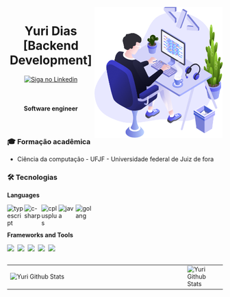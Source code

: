 <img align="right" src="https://github.com/diasYuri/diasYuri/blob/main/img/user.png?raw=true" width="300"/>

<h1 align="center">Yuri Dias [Backend Development]</h1>

<p align="center">
 <a href="https://www.linkedin.com/in/yuri-dias/">
    <img alt="Siga no Linkedin" src="https://img.shields.io/badge/-LinkedIn-blue?style=flat-square&logo=Linkedin&logoColor=white&link=https://www.linkedin.com/in/gelzieny-r-martins-180551106/">
  </a>
</p>
<br>

<h4 align="center"> 
	Software engineer
</h4>
<br>

### :mortar_board: Formação acadêmica

- Ciência da computação - UFJF - Universidade federal de Juiz de fora

### 🛠 Tecnologias

**Languages**

<p align="left">
  <!-- TYPESCRIPT Icon -->
  <img align="left" alt="typescript" width="40px" src="https://upload.wikimedia.org/wikipedia/commons/thumb/4/4c/Typescript_logo_2020.svg/1200px-Typescript_logo_2020.svg.png"/>&nbsp;
  <!-- C# Icon -->
  <img align="left" alt="c-sharp" width="40px" src="https://seeklogo.com/images/C/c-sharp-c-logo-02F17714BA-seeklogo.com.png"/>&nbsp;
  <!-- C++ Icon -->
  <img align="left" alt="cplusplus" width="40px" src="https://raw.githubusercontent.com/isocpp/logos/master/cpp_logo.png"/>&nbsp;
  <!-- JAVA Icon -->
  <img align="left" alt="java" width="40px" src="https://www.celsonunes.com.br/wp-content/uploads/2018/05/java-logo.png"/>&nbsp;
  <!-- GO Icon -->
  <img align="left" alt="golang" width="40px" src="https://user-images.githubusercontent.com/727262/40395108-6bcc327a-5e1e-11e8-9f76-3917983b8563.png"/>&nbsp;
  
</p>
</br>

**Frameworks and Tools**

<p align="left">
  <!-- Node Icon -->
  <img width="40px" src="https://image.pngaaa.com/668/4547668-small.png">&nbsp;
  <!-- ASP.NET CORE Icon -->
  <img width="40px" src="https://upload.wikimedia.org/wikipedia/commons/thumb/e/ee/.NET_Core_Logo.svg/1200px-.NET_Core_Logo.svg.png">&nbsp;
  <!-- Spring Boot Icon -->
  <img width="40px" src="https://user-images.githubusercontent.com/33158051/103466606-760a4000-4d14-11eb-9941-2f3d00371471.png">&nbsp;
  <!-- Docker Icon -->
  <img width="40px" src="https://www.docker.com/sites/default/files/d8/2019-07/vertical-logo-monochromatic.png">&nbsp;
  <!-- Git Icon -->
  <img width="40px" src="https://img1.gratispng.com/20180824/gwx/kisspng-computer-icons-pro-git-portable-network-graphics-i-git-book-pro-git-app-app-5b80546bc0a4c5.2332101615351368757891.jpg">&nbsp;
  
</p>

<p align="center">
<table align='left'>
  <row>
    <td>
     <!-- Card -->
      <img align="left" width="400px" alt="Yuri Github Stats" src="https://github-readme-stats.vercel.app/api?username=diasYuri&show_icons=true&hide_border=true&count_private=true&hide=prs,contribs&theme=radical" />
    </td>
    <td>
      <img align="right" alt="Yuri Github Stats" src="https://github-readme-stats.vercel.app/api/top-langs/?username=diasYuri&layout=compact&theme=radical" />
    </td>
  </row>
</table>
</p>

